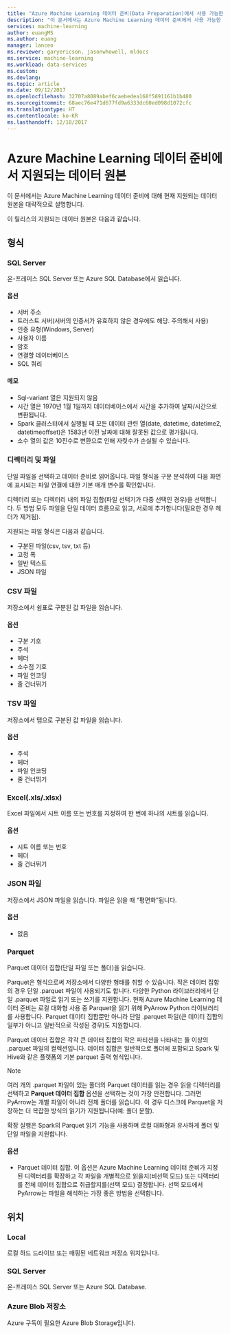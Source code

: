 ```yaml
---
title: "Azure Machine Learning 데이터 준비(Data Preparation)에서 사용 가능한 지원되는 데이터 원본 | Microsoft Docs"
description: "이 문서에서는 Azure Machine Learning 데이터 준비에서 사용 가능한 지원되는 데이터 원본의 전체 목록을 제공합니다."
services: machine-learning
author: euangMS
ms.author: euang
manager: lanceo
ms.reviewer: garyericson, jasonwhowell, mldocs
ms.service: machine-learning
ms.workload: data-services
ms.custom: 
ms.devlang: 
ms.topic: article
ms.date: 09/12/2017
ms.openlocfilehash: 32707a8089abef6caebedea168f5891161b1b480
ms.sourcegitcommit: 68aec76e471d677fd9a6333dc60ed098d1072cfc
ms.translationtype: HT
ms.contentlocale: ko-KR
ms.lasthandoff: 12/18/2017
---
```

# <a name="supported-data-sources-for-azure-machine-learning-data-preparation"></a>Azure Machine Learning 데이터 준비에서 지원되는 데이터 원본 
이 문서에서는 Azure Machine Learning 데이터 준비에 대해 현재 지원되는 데이터 원본을 대략적으로 설명합니다.

이 릴리스의 지원되는 데이터 원본은 다음과 같습니다.

## <a name="types"></a>형식 

### <a name="sql-server"></a>SQL Server
온-프레미스 SQL Server 또는 Azure SQL Database에서 읽습니다.

#### <a name="options"></a>옵션
- 서버 주소
- 트러스트 서버(서버의 인증서가 유효하지 않은 경우에도 해당. 주의해서 사용)
- 인증 유형(Windows, Server)
- 사용자 이름
- 암호
- 연결할 데이터베이스
- SQL 쿼리

#### <a name="notes"></a>메모
- Sql-variant 열은 지원되지 않음
- 시간 열은 1970년 1월 1일까지 데이터베이스에서 시간을 추가하여 날짜/시간으로 변환됩니다.
- Spark 클러스터에서 실행될 때 모든 데이터 관련 열(date, datetime, datetime2, datetimeoffset)은 1583년 이전 날짜에 대해 잘못된 값으로 평가됩니다.
- 소수 열의 값은 10진수로 변환으로 인해 자릿수가 손실될 수 있습니다.

### <a name="directory-vs-file"></a>디렉터리 및 파일
단일 파일을 선택하고 데이터 준비로 읽어옵니다. 파일 형식을 구문 분석하여 다음 화면에 표시되는 파일 연결에 대한 기본 매개 변수를 확인합니다.

디렉터리 또는 디렉터리 내의 파일 집합(파일 선택기가 다중 선택인 경우)을 선택합니다. 두 방법 모두 파일을 단일 데이터 흐름으로 읽고, 서로에 추가합니다(필요한 경우 헤더가 제거됨).

지원되는 파일 형식은 다음과 같습니다.
- 구분된 파일(csv, tsv, txt 등)
- 고정 폭
- 일반 텍스트
- JSON 파일

### <a name="csv-file"></a>CSV 파일
저장소에서 쉼표로 구분된 값 파일을 읽습니다.

#### <a name="options"></a>옵션
- 구분 기호
- 주석
- 헤더
- 소수점 기호
- 파일 인코딩
- 줄 건너뛰기

### <a name="tsv-file"></a>TSV 파일
저장소에서 탭으로 구분된 값 파일을 읽습니다.

#### <a name="options"></a>옵션
- 주석
- 헤더
- 파일 인코딩
- 줄 건너뛰기

### <a name="excel-xlsxlsx"></a>Excel(.xls/.xlsx)
Excel 파일에서 시트 이름 또는 번호를 지정하여 한 번에 하나의 시트를 읽습니다.

#### <a name="options"></a>옵션
- 시트 이름 또는 번호
- 헤더
- 줄 건너뛰기

### <a name="json-file"></a>JSON 파일
저장소에서 JSON 파일을 읽습니다. 파일은 읽을 때 “평면화”됩니다.

#### <a name="options"></a>옵션
- 없음

### <a name="parquet"></a>Parquet
Parquet 데이터 집합(단일 파일 또는 폴더)을 읽습니다.

Parquet은 형식으로써 저장소에서 다양한 형태를 취할 수 있습니다. 작은 데이터 집합의 경우 단일 .parquet 파일이 사용되기도 합니다. 다양한 Python 라이브러리에서 단일 .parquet 파일로 읽기 또는 쓰기를 지원합니다. 현재 Azure Machine Learning 데이터 준비는 로컬 대화형 사용 중 Parquet을 읽기 위해 PyArrow Python 라이브러리를 사용합니다. Parquet 데이터 집합뿐만 아니라 단일 .parquet 파일(큰 데이터 집합의 일부가 아니고 일반적으로 작성된 경우)도 지원합니다.

Parquet 데이터 집합은 각각 큰 데이터 집합의 작은 파티션을 나타내는 둘 이상의 .parquet 파일의 컬렉션입니다. 데이터 집합은 일반적으로 폴더에 포함되고 Spark 및 Hive와 같은 플랫폼의 기본 parquet 출력 형식입니다.

>[!NOTE]
>여러 개의 .parquet 파일이 있는 폴더의 Parquet 데이터를 읽는 경우 읽을 디렉터리를 선택하고 **Parquet 데이터 집합** 옵션을 선택하는 것이 가장 안전합니다. 그러면 PyArrow는 개별 파일이 아니라 전체 폴더를 읽습니다. 이 경우 디스크에 Parquet을 저장하는 더 복잡한 방식의 읽기가 지원됩니다(예: 폴더 분할).

확장 실행은 Spark의 Parquet 읽기 기능을 사용하며 로컬 대화형과 유사하게 폴더 및 단일 파일을 지원합니다.

#### <a name="options"></a>옵션
- Parquet 데이터 집합. 이 옵션은 Azure Machine Learning 데이터 준비가 지정된 디렉터리를 확장하고 각 파일을 개별적으로 읽을지(비선택 모드) 또는 디렉터리를 전체 데이터 집합으로 취급할지를(선택 모드) 결정합니다. 선택 모드에서 PyArrow는 파일을 해석하는 가장 좋은 방법을 선택합니다.


## <a name="locations"></a>위치
### <a name="local"></a>Local
로컬 하드 드라이브 또는 매핑된 네트워크 저장소 위치입니다.

### <a name="sql-server"></a>SQL Server
온-프레미스 SQL Server 또는 Azure SQL Database.

### <a name="azure-blob-storage"></a>Azure Blob 저장소
Azure 구독이 필요한 Azure Blob Storage입니다.

